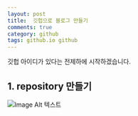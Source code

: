 ```yaml
---
layout: post
title:  깃헙으로 블로그 만들기
comments: true
category: github
tags: github.io github
---
```


깃헙 아이디가 있다는 전제하에 시작하겠습니다.

## 1. repository 만들기

![Image Alt 텍스트]({{site.url}}/public/imgs/create_repository.JPG)